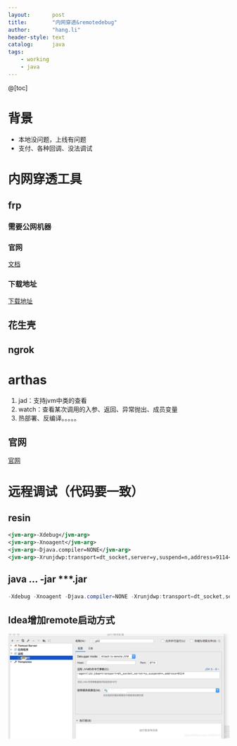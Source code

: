 ```yaml
---
layout:       post
title:        "内网穿透&remotedebug"
author:       "hang.li"
header-style: text
catalog:      java
tags:
    - working
    - java
---
```


@[toc]
# 背景
- 本地没问题，上线有问题
- 支付、各种回调、没法调试
# 内网穿透工具
## frp
### 需要公网机器
### 官网
[文档](https://gofrp.org/docs/)
### 下载地址
[下载地址](https://github.com/fatedier/frp/releases/download/v0.36.2/frp_0.36.2_linux_amd64.tar.gz)
## 花生壳
## ngrok


# arthas
1. jad：支持jvm中类的查看
2. watch：查看某次调用的入参、返回、异常抛出、成员变量
3. 热部署、反编译。。。。。
## 官网
[官网](https://arthas.aliyun.com/doc/)
# 远程调试（代码要一致）
## resin
```xml
<jvm-arg>-Xdebug</jvm-arg>
<jvm-arg>-Xnoagent</jvm-arg>
<jvm-arg>-Djava.compiler=NONE</jvm-arg>
<jvm-arg>-Xrunjdwp:transport=dt_socket,server=y,suspend=n,address=9114</jvm-arg>

```

## java ... -jar ***.jar
```java 
-Xdebug -Xnoagent -Djava.compiler=NONE -Xrunjdwp:transport=dt_socket,server=y,suspend=n,address=9114
```


##  Idea增加remote启动方式
![img.png](/img/ide/in-post/idea-remotedebug-config.png)

